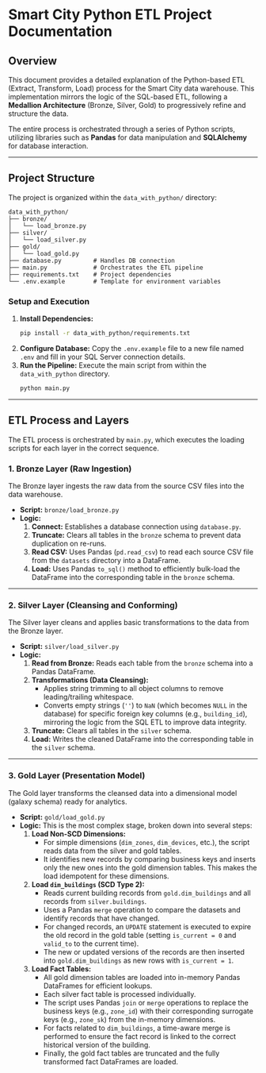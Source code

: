 # Smart City Python ETL Project Documentation

## Overview

This document provides a detailed explanation of the Python-based ETL (Extract, Transform, Load) process for the Smart City data warehouse. This implementation mirrors the logic of the SQL-based ETL, following a **Medallion Architecture** (Bronze, Silver, Gold) to progressively refine and structure the data.

The entire process is orchestrated through a series of Python scripts, utilizing libraries such as **Pandas** for data manipulation and **SQLAlchemy** for database interaction.

---

## Project Structure

The project is organized within the `data_with_python/` directory:

```
data_with_python/
├── bronze/
│   └── load_bronze.py
├── silver/
│   └── load_silver.py
├── gold/
│   └── load_gold.py
├── database.py         # Handles DB connection
├── main.py             # Orchestrates the ETL pipeline
├── requirements.txt    # Project dependencies
└── .env.example        # Template for environment variables
```

### Setup and Execution

1.  **Install Dependencies:**
    ```bash
    pip install -r data_with_python/requirements.txt
    ```
2.  **Configure Database:** Copy the `.env.example` file to a new file named `.env` and fill in your SQL Server connection details.
3.  **Run the Pipeline:** Execute the main script from within the `data_with_python` directory.
    ```bash
    python main.py
    ```

---

## ETL Process and Layers

The ETL process is orchestrated by `main.py`, which executes the loading scripts for each layer in the correct sequence.

### 1. Bronze Layer (Raw Ingestion)

The Bronze layer ingests the raw data from the source CSV files into the data warehouse.

-   **Script:** `bronze/load_bronze.py`
-   **Logic:**
    1.  **Connect:** Establishes a database connection using `database.py`.
    2.  **Truncate:** Clears all tables in the `bronze` schema to prevent data duplication on re-runs.
    3.  **Read CSV:** Uses Pandas (`pd.read_csv`) to read each source CSV file from the `datasets` directory into a DataFrame.
    4.  **Load:** Uses Pandas `to_sql()` method to efficiently bulk-load the DataFrame into the corresponding table in the `bronze` schema.

---

### 2. Silver Layer (Cleansing and Conforming)

The Silver layer cleans and applies basic transformations to the data from the Bronze layer.

-   **Script:** `silver/load_silver.py`
-   **Logic:**
    1.  **Read from Bronze:** Reads each table from the `bronze` schema into a Pandas DataFrame.
    2.  **Transformations (Data Cleansing):**
        -   Applies string trimming to all object columns to remove leading/trailing whitespace.
        -   Converts empty strings (`''`) to `NaN` (which becomes `NULL` in the database) for specific foreign key columns (e.g., `building_id`), mirroring the logic from the SQL ETL to improve data integrity.
    3.  **Truncate:** Clears all tables in the `silver` schema.
    4.  **Load:** Writes the cleaned DataFrame into the corresponding table in the `silver` schema.

---

### 3. Gold Layer (Presentation Model)

The Gold layer transforms the cleansed data into a dimensional model (galaxy schema) ready for analytics.

-   **Script:** `gold/load_gold.py`
-   **Logic:** This is the most complex stage, broken down into several steps:
    1.  **Load Non-SCD Dimensions:**
        -   For simple dimensions (`dim_zones`, `dim_devices`, etc.), the script reads data from the silver and gold tables.
        -   It identifies new records by comparing business keys and inserts only the new ones into the gold dimension tables. This makes the load idempotent for these dimensions.
    2.  **Load `dim_buildings` (SCD Type 2):**
        -   Reads current building records from `gold.dim_buildings` and all records from `silver.buildings`.
        -   Uses a Pandas `merge` operation to compare the datasets and identify records that have changed.
        -   For changed records, an `UPDATE` statement is executed to expire the old record in the gold table (setting `is_current = 0` and `valid_to` to the current time).
        -   The new or updated versions of the records are then inserted into `gold.dim_buildings` as new rows with `is_current = 1`.
    3.  **Load Fact Tables:**
        -   All gold dimension tables are loaded into in-memory Pandas DataFrames for efficient lookups.
        -   Each silver fact table is processed individually.
        -   The script uses Pandas `join` or `merge` operations to replace the business keys (e.g., `zone_id`) with their corresponding surrogate keys (e.g., `zone_sk`) from the in-memory dimensions.
        -   For facts related to `dim_buildings`, a time-aware merge is performed to ensure the fact record is linked to the correct historical version of the building.
        -   Finally, the gold fact tables are truncated and the fully transformed fact DataFrames are loaded.
